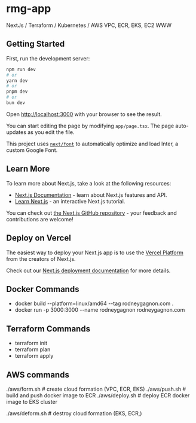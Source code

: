 # rmg-app

NextJs / Terraform / Kubernetes / AWS VPC, ECR, EKS, EC2 WWW

## Getting Started

First, run the development server:

```bash
npm run dev
# or
yarn dev
# or
pnpm dev
# or
bun dev
```

Open [http://localhost:3000](http://localhost:3000) with your browser to see the result.

You can start editing the page by modifying `app/page.tsx`. The page auto-updates as you edit the file.

This project uses [`next/font`](https://nextjs.org/docs/basic-features/font-optimization) to automatically optimize and load Inter, a custom Google Font.

## Learn More

To learn more about Next.js, take a look at the following resources:

- [Next.js Documentation](https://nextjs.org/docs) - learn about Next.js features and API.
- [Learn Next.js](https://nextjs.org/learn) - an interactive Next.js tutorial.

You can check out [the Next.js GitHub repository](https://github.com/vercel/next.js/) - your feedback and contributions are welcome!

## Deploy on Vercel

The easiest way to deploy your Next.js app is to use the [Vercel Platform](https://vercel.com/new?utm_medium=default-template&filter=next.js&utm_source=create-next-app&utm_campaign=create-next-app-readme) from the creators of Next.js.

Check out our [Next.js deployment documentation](https://nextjs.org/docs/deployment) for more details.

## Docker Commands

- docker build --platform=linux/amd64 --tag rodneygagnon.com .
- docker run -p 3000:3000 --name rodneygagnon rodneygagnon.com

## Terraform Commands

- terraform init
- terraform plan
- terraform apply

## AWS commands

./aws/form.sh # create cloud formation (VPC, ECR, EKS)
./aws/push.sh # build and push docker image to ECR
./aws/deploy.sh # deploy ECR docker image to EKS cluster

./aws/deform.sh # destroy cloud formation (EKS, ECR,)
